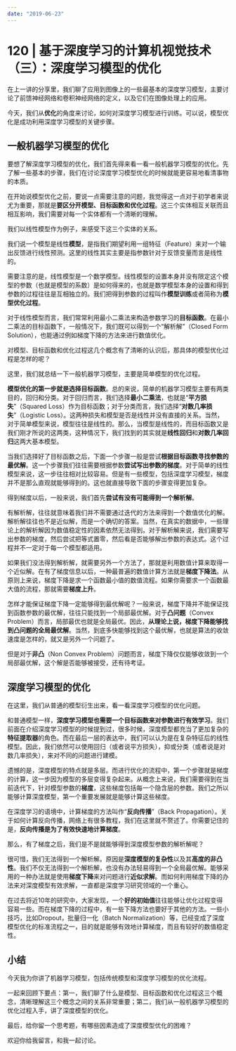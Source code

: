 ```yaml
---
date: "2019-06-23"
---  
```

      
# 120 | 基于深度学习的计算机视觉技术（三）：深度学习模型的优化
在上一讲的分享里，我们聊了应用到图像上的一些最基本的深度学习模型，主要讨论了前馈神经网络和卷积神经网络的定义，以及它们在图像处理上的应用。

今天，我们从**优化**的角度来讨论，如何对深度学习模型进行训练。可以说，模型优化是成功利用深度学习模型的关键步骤。

## 一般机器学习模型的优化

要想了解深度学习模型的优化，我们首先得来看一看一般机器学习模型的优化。先了解一些基本的步骤，我们在讨论深度学习模型优化的时候就能更容易地看清事物的本质。

在开始说模型优化之前，要说一点需要注意的问题，我觉得这一点对于初学者来说尤为重要，那就是**要区分开模型、目标函数和优化过程**。这三个实体相互关联而且相互影响，我们需要对每一个实体都有一个清晰的理解。

我们以线性模型作为例子，来感受下这三个实体的关系。

我们说一个模型是线性**模型**，是指我们期望利用一组特征（Feature）来对一个输出反馈进行线性预测。这里的线性其实主要是指参数针对于反馈变量而言是线性的。

需要注意的是，线性模型是一个数学模型。线性模型的设置本身并没有限定这个模型的参数（也就是模型的系数）是如何得来的，也就是数学模型本身的设置和得到参数的过程往往是互相独立的。我们把得到参数的过程叫作**模型训练**或者简称为**模型优化过程**。

<!-- [[[read_end]]] -->

对于线性模型而言，我们常常利用最小二乘法来构造参数学习的**目标函数**。在最小二乘法的目标函数下，一般情况下，我们既可以得到一个“解析解”（Closed Form Solution），也能通过例如梯度下降的方法来进行数值优化。

对模型、目标函数和优化过程这几个概念有了清晰的认识后，那具体的模型优化过程是怎样的呢？

这里，我们就总结一下一般机器学习模型，主要是简单模型的优化过程。

**模型优化的第一步就是选择目标函数**。总的来说，简单的机器学习模型主要有两类目的，回归和分类。对于回归而言，我们选择**最小二乘法**，也就是“**平方损失**”（Squared Loss）作为目标函数；对于分类而言，我们选择“**对数几率损失**”（Logistic Loss）。这两种损失和模型是否是线性并没有直接的关系。当然，对于简单模型来说，模型往往是线性的。那么，当模型是线性的，而目标函数又是我们刚才所说的这两类，这种情况下，我们找到的其实就是**线性回归**和**对数几率回归**这两大基本模型。

当我们选择好了目标函数之后，下面一个步骤一般是尝试**根据目标函数寻找参数的最优解**。这一个步骤我们往往需要根据参数**尝试写出参数的梯度**。对于简单的线性模型来说，这一步往往相对比较容易。但是有一些模型，包括深度学习模型，梯度并不是那么直观就能够得到的。这也就直接导致下面的步骤变得更加复杂。

得到梯度以后，一般来说，我们首先**尝试有没有可能得到一个解析解**。

有解析解，往往就意味着我们并不需要通过迭代的方法来得到一个数值优化的解。解析解往往也不是近似解，而是一个确切的答案。当然，在真实的数据中，一些理论上的解析解因为数值稳定性的因素依然无法得到。对于解析解来说，我们需要写出参数的梯度，然后尝试把等式置零，然后看是否能够解出参数的表达式。这个过程并不一定对于每一个模型都适用。

如果我们没法得到解析解，就需要另外一个方法了，那就是利用数值计算来取得一个近似解。在有了梯度信息以后，一种最普遍的数值计算方法就是**梯度下降法**。从原则上来说，梯度下降是求一个函数最小值的数值流程。如果你需要求一个函数最大值的流程，那就需要**梯度上升**。

怎样才能保证梯度下降一定能够得到最优解呢？一般来说，梯度下降并不能保证找到函数参数的最优解，往往只能找到一个局部最优解。对于**凸问题**（Convex Problem）而言，局部最优也就是全局最优。因此，**从理论上说，梯度下降能够找到凸问题的全局最优解**。当然，到底多快能够找到这个最优解，也就是算法的收敛速度是怎样的，就又是另外一个问题了。

但是对于**非凸**（Non Convex Problem）问题而言，梯度下降仅仅能够收敛到一个局部最优解，这个解是否能够被接受，还有待考证。

## 深度学习模型的优化

在这里，我们从普通的模型衍生出来，看一看深度学习模型的优化问题。

和普通模型一样，**深度学习模型也需要一个目标函数来对参数进行有效学习**。我们前面在介绍深度学习模型的时候提到过，很多时候，深度模型都充当了更加复杂的**特征提取器**的角色。而在最后一层的表达中，我们可以认为是在复杂特征后的线性模型。因此，我们依然可以使用回归（或者说平方损失），抑或分类（或者说是对数几率损失），来对不同的问题进行建模。

遗憾的是，深度模型的特点就是多层。而进行优化的流程中，第一个步骤就是梯度的计算，这一步因为模型的多层变得复杂起来。从概念上来说，我们需要得到在当前迭代下，针对模型参数的**梯度**，这些梯度包括每一个隐含层的参数。我们之所以能够计算深度模型，第一个重要发展就是能够计算这些梯度。

在深度学习的语境中，计算梯度的方法叫作“**反向传播**”（Back Propagation）。关于如何计算反向传播，网络上有很多教程，我们在这里就不赘述了。你需要记住的是，**反向传播是为了有效快速地计算梯度**。

那么，有了梯度之后，我们是不是就能够得到深度模型参数的解析解呢？

很可惜，我们无法得到一个解析解。原因是**深度模型的复杂性**以及其**高度的非凸性**。我们不仅无法得到一个解析解，也没有办法轻易得到一个全局最优解。能够采用的一种办法就是使用**梯度下降**来对问题进行**近似求解**。而如何利用梯度下降的办法来对深度模型有效求解，一直都是深度学习研究领域的一个重心。

在过去将近10年的研究中，大家发现，一个**好的初始值**往往能够让优化过程变得容易一些。而在梯度下降的过程中，有一些下降方法也要好于其他的方法。一些小技巧，比如Dropout，批量归一化（Batch Normalization）等，已经变成了深度模型优化的标准流程之一，目的就是能够有效地计算梯度，而且有较好的数值稳定性。

## 小结

今天我为你讲了机器学习模型，包括传统模型和深度学习模型的优化流程。

一起来回顾下要点：第一，我们聊了什么是模型、目标函数和优化过程这三个概念，清晰理解这三个概念之间的关系非常重要；第二，我们从一般机器学习模型的优化过程入手，讲了深度模型的优化。

最后，给你留一个思考题，有哪些因素造成了深度模型优化的困难？

欢迎你给我留言，和我一起讨论。